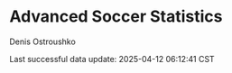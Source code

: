 # Advanced Soccer Statistics
Denis Ostroushko

<!-- gfm -->

Last successful data update: 2025-04-12 06:12:41 CST
